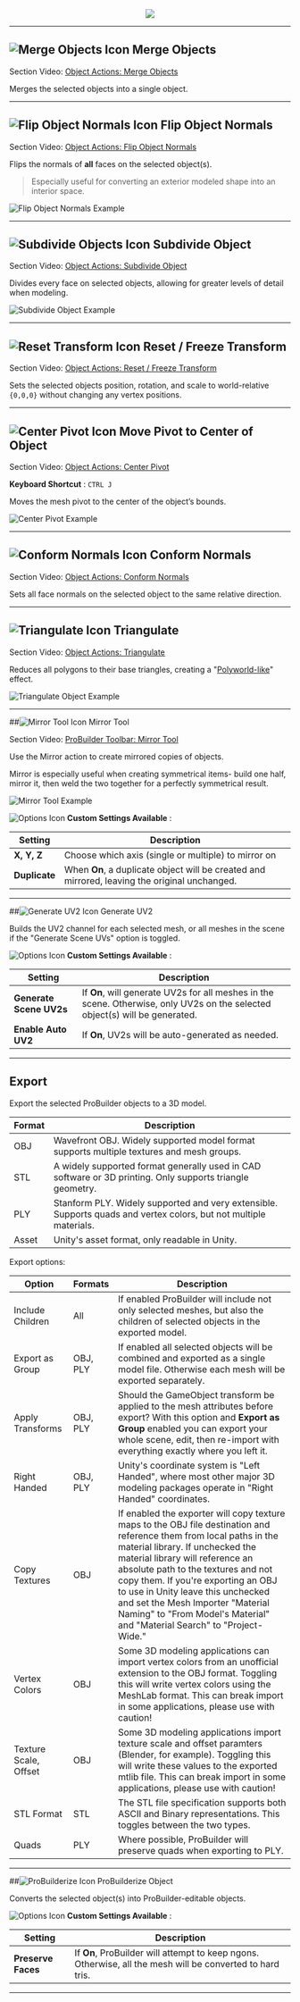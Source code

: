 <div style="text-align:center">
<img src="../../images/Toolbar_ObjectActions.png">
</div>

---

## ![Merge Objects Icon](../images/icons/Object_Merge.png "Merge Objects Icon") Merge Objects

<div class="video-link">
Section Video: <a href="https://youtu.be/luxCckVIu8k?list=PLrJfHfcFkLM-b6_N-musBp4MFaEnxpF6y">Object Actions: Merge Objects</a>
</div>

Merges the selected objects into a single object.

---

## ![Flip Object Normals Icon](../images/icons/Object_FlipNormals.png "Flip Object Normals Icon") Flip Object Normals
<div class="video-link">

Section Video: <a href="https://youtu.be/Rwu4pr5EeIc?list=PLrJfHfcFkLM-b6_N-musBp4MFaEnxpF6y">Object Actions: Flip Object Normals</a>
</div>

Flips the normals of **all** faces on the selected object(s).

> Especially useful for converting an exterior modeled shape into an interior space.

![Flip Object Normals Example](../images/FlipObjectNormals_Example.png "Flip Object Normals Example")

---

## ![Subdivide Objects Icon](../images/icons/Object_Subdivide.png "Subdivide Objects Icon") Subdivide Object

<div class="video-link">
Section Video: <a href="https://youtu.be/pIEvtGyvbOs?list=PLrJfHfcFkLM-b6_N-musBp4MFaEnxpF6y">Object Actions: Subdivide Object</a>
</div>

Divides every face on selected objects, allowing for greater levels of detail when modeling.

![Subdivide Object Example](../images/SubdivideObject_Example.png "Subdivide Object Example")

---

## ![Reset Transform Icon](../images/icons/Pivot_Reset.png "Reset Transform Icon") Reset / Freeze Transform

<div class="video-link">
Section Video: <a href="https://youtu.be/IjXYkQ8PfAY?list=PLrJfHfcFkLM-b6_N-musBp4MFaEnxpF6y">Object Actions: Reset / Freeze Transform</a>
</div>

Sets the selected objects position, rotation, and scale to world-relative `{0,0,0}` without changing any vertex positions.

---

## ![Center Pivot Icon](../images/icons/Pivot_CenterOnObject.png "Center Pivot Icon") Move Pivot to Center of Object

<div class="video-link">
Section Video: <a href="https://youtu.be/C5hCXTItzfE?list=PLrJfHfcFkLM-b6_N-musBp4MFaEnxpF6y">Object Actions: Center Pivot</a>
</div>

**Keyboard Shortcut** : `CTRL J`

Moves the mesh pivot to the center of the object’s bounds.

![Center Pivot Example](../images/CenterPivot_Example.png "Center Pivot Example")

---

## ![Conform Normals Icon](../images/icons/Object_ConformNormals.png "Conform Normals Icon") Conform Normals

<div class="video-link">
Section Video: <a href="https://youtu.be/Dc6G1TDvBj4?list=PLrJfHfcFkLM-b6_N-musBp4MFaEnxpF6y">Object Actions: Conform Normals</a>
</div>

Sets all face normals on the selected object to the same relative direction.

---

## ![Triangulate Icon](../images/icons/Object_Triangulate.png "Triangulate Icon") Triangulate

<div class="video-link">
Section Video: <a href="https://youtu.be/OQvY8j20MpY?list=PLrJfHfcFkLM-b6_N-musBp4MFaEnxpF6y">Object Actions: Triangulate</a>
</div>

Reduces all polygons to their base triangles, creating a "[Polyworld-like](http://qt-ent.com/PolyWorld/)" effect.

![Triangulate Object Example](../images/TriangulateObject_Example.png "Triangulate Object Example")

---

<a id="mirror"></a>
##![Mirror Tool Icon](../images/icons/Object_Mirror.png "Mirror Tool Icon") Mirror Tool

<div class="video-link">
Section Video: <a href="https://youtu.be/OvzNJ7z0OTs?list=PLrJfHfcFkLM-b6_N-musBp4MFaEnxpF6y">ProBuilder Toolbar: Mirror Tool</a>
</div>

Use the Mirror action to create mirrored copies of objects.

Mirror is especially useful when creating symmetrical items- build one half, mirror it, then weld the two together
for a perfectly symmetrical result.

![Mirror Tool Example](../images/Mirror_Example.png "Mirror Tool Example")

![Options Icon](../images/icons/Options.png) **Custom Settings Available** :

Setting | Description
--- | ---
**X, Y, Z** | Choose which axis (single or multiple) to mirror on
**Duplicate** | When **On**, a duplicate object will be created and mirrored, leaving the original unchanged.

---

<a id="generateuv2"></a>
##![Generate UV2 Icon](../images/icons/Object_GenerateUV2.png "Generate UV2 Icon") Generate UV2

Builds the UV2 channel for each selected mesh, or all meshes in the scene if the "Generate Scene UVs" option is toggled.

![Options Icon](../images/icons/Options.png) **Custom Settings Available** :

Setting | Description
--- | ---
**Generate Scene UV2s** | If **On**, will generate UV2s for all meshes in the scene. Otherwise, only UV2s on the selected object(s) will be generated.
**Enable Auto UV2** | If **On**, UV2s will be auto-generated as needed. 

---

## Export

Export the selected ProBuilder objects to a 3D model.

Format | Description
--- | ---
OBJ | Wavefront OBJ. Widely supported model format supports multiple textures and mesh groups.
STL | A widely supported format generally used in CAD software or 3D printing. Only supports triangle geometry.
PLY | Stanform PLY. Widely supported and very extensible. Supports quads and vertex colors, but not multiple materials.
Asset | Unity's asset format, only readable in Unity.

Export options:

| Option | Formats | Description |
|--|--|--|
| Include Children | All | If enabled ProBuilder will include not only selected meshes, but also the children of selected objects in the exported model. |
| Export as Group | OBJ, PLY | If enabled all selected objects will be combined and exported as a single model file. Otherwise each mesh will be exported separately. |
| Apply Transforms | OBJ, PLY | Should the GameObject transform be applied to the mesh attributes before export? With this option and **Export as Group** enabled you can export your whole scene, edit, then re-import with everything exactly where you left it. |
| Right Handed | OBJ, PLY | Unity's coordinate system is "Left Handed", where most other major 3D modeling packages operate in "Right Handed" coordinates. |
| Copy Textures | OBJ | If enabled the exporter will copy texture maps to the OBJ file destination and reference them from local paths in the material library. If unchecked the material library will reference an absolute path to the textures and not copy them. If you're exporting an OBJ to use in Unity leave this unchecked and set the Mesh Importer "Material Naming" to "From Model's Material" and "Material Search" to "Project-Wide." |
| Vertex Colors | OBJ | Some 3D modeling applications can import vertex colors from an unofficial extension to the OBJ format. Toggling this will write vertex colors using the MeshLab format. This can break import in some applications, please use with caution! |
| Texture Scale, Offset | OBJ | Some 3D modeling applications import texture scale and offset paramters (Blender, for example). Toggling this will write these values to the exported mtlib file. This can break import in some applications, please use with caution! |
| STL Format | STL | The STL file specification supports both ASCII and Binary representations. This toggles between the two types. |
| Quads | PLY | Where possible, ProBuilder will preserve quads when exporting to PLY. |

---

##![ProBuilderize Icon](../images/icons/Object_ProBuilderize.png "ProBuilderize Icon") ProBuilderize Object

Converts the selected object(s) into ProBuilder-editable objects.

![Options Icon](../images/icons/Options.png) **Custom Settings Available** :

Setting | Description
--- | ---
**Preserve Faces** | If **On**, ProBuilder will attempt to keep ngons. Otherwise, all the mesh will be converted to hard tris.

---
